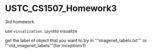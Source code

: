 # USTC_CS1507_Homework3
3rd homework

use ```visualization.ipynb```to visualize

get the label of object that you want to try in '''imagenet_labels.txt''' or '''old_imagenet_labels'''(for inceptionv1)